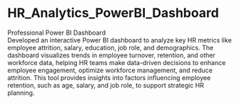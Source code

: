 # HR_Analytics_PowerBI_Dashboard
Professional Power BI Dashboard  
Developed an interactive Power BI dashboard to analyze key HR metrics like employee attrition, salary, education, job role, and demographics. The dashboard visualizes trends in employee turnover, retention, and other workforce data, helping HR teams make data-driven decisions to enhance employee engagement, optimize workforce management, and reduce attrition. This tool provides insights into factors influencing employee retention, such as age, salary, and job role, to support strategic HR planning.
